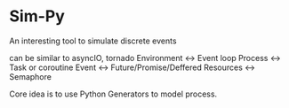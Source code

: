 # Sim-Py

An interesting tool to simulate discrete events

can be similar to asyncIO, tornado
Environment <-> Event loop
Process <-> Task or coroutine
Event <-> Future/Promise/Deffered
Resources <-> Semaphore

Core idea is to use Python Generators to model process.
